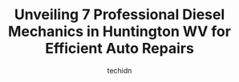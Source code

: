 ---
layout: ampstory
image: https://images.unsplash.com/photo-1635433868513-afc621b81834?ixlib=rb-4.0.3&ixid=MnwxMjA3fDB8MHxwaG90by1wYWdlfHx8fGVufDB8fHx8&auto=format&fit=crop&w=640&h=853&q=80
author: techidn
featured: false
description: For top-quality automotive repairs and maintenance, visit the 7 best Diesel Mechanic in Huntington WV, USA. Their reputation for excellence and their dedication to customer satisfaction make
title: Unveiling 7 Professional Diesel Mechanics in Huntington WV for Efficient Auto Repairs
cover:
   title: Unveiling 7 Professional Diesel Mechanics in Huntington WV for Efficient Auto Repairs
   subtitle: Rickpate
   background: https://images.unsplash.com/photo-1635433868513-afc621b81834?ixlib=rb-4.0.3&ixid=MnwxMjA3fDB8MHxwaG90by1wYWdlfHx8fGVufDB8fHx8&auto=format&fit=crop&w=640&h=853&q=80

pages: 
 - layout: thirds
   top: <h1>#1 Firestone Complete Auto Care</h1>
   bottom: "<p>Great service... With a smile and offers to save money... Does it get any better than that?</p>"
   background: https://www.knot35.com/toplist/wp-content/uploads/2023/06/best-diesel-mechanic-1-in-huntington-wv-1685836423.jpeg
   backgroundblur: true
 - layout: thirds
   top: <h1>#2 Clarks Auto Care Inc</h1>
   bottom: "<p>2538 8th Ave, Huntington, WV 25703, United States</p>"
   background: https://www.knot35.com/toplist/wp-content/uploads/2023/06/best-diesel-mechanic-2-in-huntington-wv-1685836423.jpeg
   cta:
      link: https://www.knot35.com/toplist/unveiling-7-professional-diesel-mechanics-in-huntington-wv-for-efficient-auto-repairs/
      text: Unveiling 7 Professional Diesel Mechanics in Huntington WV for Efficient Auto Repairs
 - layout: thirds
   top: <h1>#3 Quality Auto Generations</h1>
   bottom: "<p>701 6th Ave, Huntington, WV 25701, United States</p>"
   background: https://www.knot35.com/toplist/wp-content/uploads/2023/06/best-diesel-mechanic-3-in-huntington-wv-1685836424.jpeg
   cta:
      link: https://www.knot35.com/toplist/unveiling-7-professional-diesel-mechanics-in-huntington-wv-for-efficient-auto-repairs/
      text: Unveiling 7 Professional Diesel Mechanics in Huntington WV for Efficient Auto Repairs
 - layout: thirds
   top: <h1>#4 Genes Automotive Services Inc</h1>
   bottom: "<p>92 Washington Ave, Huntington, WV 25701, United States</p>"
   background: https://images.unsplash.com/photo-1599422314077-f4dfdaa4cd09?ixlib=rb-4.0.3&ixid=MnwxMjA3fDB8MHxwaG90by1wYWdlfHx8fGVufDB8fHx8&auto=format&fit=crop&w=640&h=853&q=80
   cta:
      link: https://www.knot35.com/toplist/unveiling-7-professional-diesel-mechanics-in-huntington-wv-for-efficient-auto-repairs/
      text: Unveiling 7 Professional Diesel Mechanics in Huntington WV for Efficient Auto Repairs
 - layout: thirds
   top: <h1>#5 1st Choice Auto Care</h1>
   bottom: "<p>4528 Ohio River Rd, Huntington, WV 25702, United States</p>"
   background: https://images.unsplash.com/photo-1462556791646-c201b8241a94?ixlib=rb-4.0.3&ixid=MnwxMjA3fDB8MHxwaG90by1wYWdlfHx8fGVufDB8fHx8&auto=format&fit=crop&w=640&h=853&q=80
   cta:
      link: https://www.knot35.com/toplist/unveiling-7-professional-diesel-mechanics-in-huntington-wv-for-efficient-auto-repairs/
      text: Unveiling 7 Professional Diesel Mechanics in Huntington WV for Efficient Auto Repairs
 - layout: thirds
   top: <h1>#6 Muffler America</h1>
   bottom: "<p>3125 US-60, Huntington, WV 25705, United States</p>"
   background: https://images.unsplash.com/photo-1597773150796-e5c14ebecbf5?ixlib=rb-4.0.3&ixid=MnwxMjA3fDB8MHxwaG90by1wYWdlfHx8fGVufDB8fHx8&auto=format&fit=crop&w=640&h=853&q=80
   cta:
      link: https://www.knot35.com/toplist/unveiling-7-professional-diesel-mechanics-in-huntington-wv-for-efficient-auto-repairs/
      text: Unveiling 7 Professional Diesel Mechanics in Huntington WV for Efficient Auto Repairs
 - layout: thirds
   top: <h1>#7 Wards Automotive Inc - Brake Repair & Auto AC Repair in Huntington WV</h1>
   bottom: "<p>2519 4th Ave, Huntington, WV 25703, United States</p>"
   background: https://images.unsplash.com/photo-1609083590460-7b8cc0ca65f8?ixlib=rb-4.0.3&ixid=MnwxMjA3fDB8MHxwaG90by1wYWdlfHx8fGVufDB8fHx8&auto=format&fit=crop&w=640&h=853&q=80
   cta:
      link: https://www.knot35.com/toplist/unveiling-7-professional-diesel-mechanics-in-huntington-wv-for-efficient-auto-repairs/
      text: Unveiling 7 Professional Diesel Mechanics in Huntington WV for Efficient Auto Repairs
 - layout: thirds
   middle: Continue reading...
   background: https://images.unsplash.com/photo-1534312527009-56c7016453e6?ixlib=rb-4.0.3&ixid=MnwxMjA3fDB8MHxwaG90by1wYWdlfHx8fGVufDB8fHx8&auto=format&fit=crop&w=640&h=853&q=80
   cta:
      link: https://www.knot35.com/toplist/unveiling-7-professional-diesel-mechanics-in-huntington-wv-for-efficient-auto-repairs/
      text: Unveiling 7 Professional Diesel Mechanics in Huntington WV for Efficient Auto Repairs
      
---